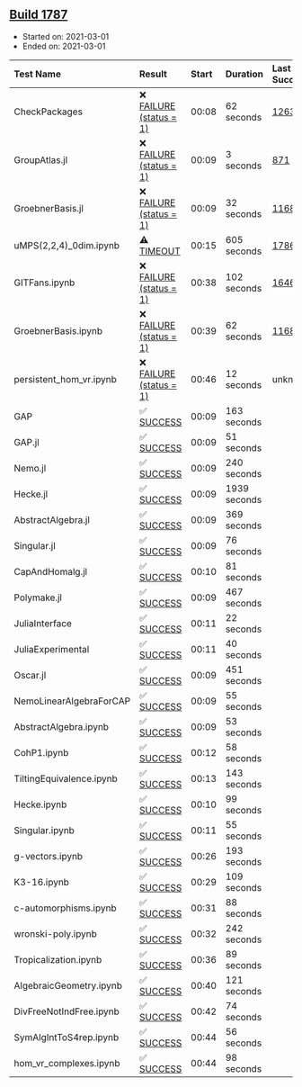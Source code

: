 ## [Build 1787](https://oscarci.mathematik.uni-kl.de/job/oscar-stable/1787/)

* Started on: 2021-03-01
* Ended on: 2021-03-01

| Test Name    | Result | Start | Duration | Last Success | First Failure |
|:-------------|:-------|:------|:---------|:-------------|:--------------|
| CheckPackages | ❌ [FAILURE (status = 1)](https://oscarci.mathematik.uni-kl.de/job/oscar-stable/1787/artifact/logs/build-1787/CheckPackages.log) | 00:08 | 62 seconds | [1263](https://oscarci.mathematik.uni-kl.de/job/oscar-stable/1263/) | [1264](https://oscarci.mathematik.uni-kl.de/job/oscar-stable/1264/) |
| GroupAtlas.jl | ❌ [FAILURE (status = 1)](https://oscarci.mathematik.uni-kl.de/job/oscar-stable/1787/artifact/logs/build-1787/GroupAtlas.jl.log) | 00:09 | 3 seconds | [871](https://oscarci.mathematik.uni-kl.de/job/oscar-stable/871/) | [872](https://oscarci.mathematik.uni-kl.de/job/oscar-stable/872/) |
| GroebnerBasis.jl | ❌ [FAILURE (status = 1)](https://oscarci.mathematik.uni-kl.de/job/oscar-stable/1787/artifact/logs/build-1787/GroebnerBasis.jl.log) | 00:09 | 32 seconds | [1168](https://oscarci.mathematik.uni-kl.de/job/oscar-stable/1168/) | [1169](https://oscarci.mathematik.uni-kl.de/job/oscar-stable/1169/) |
| uMPS(2,2,4)_0dim.ipynb | ⚠ [TIMEOUT](https://oscarci.mathematik.uni-kl.de/job/oscar-stable/1787/artifact/logs/build-1787/uMPS-2-2-4-_0dim.ipynb.log) | 00:15 | 605 seconds | [1786](https://oscarci.mathematik.uni-kl.de/job/oscar-stable/1786/) | [1787](https://oscarci.mathematik.uni-kl.de/job/oscar-stable/1787/) |
| GITFans.ipynb | ❌ [FAILURE (status = 1)](https://oscarci.mathematik.uni-kl.de/job/oscar-stable/1787/artifact/logs/build-1787/GITFans.ipynb.log) | 00:38 | 102 seconds | [1646](https://oscarci.mathematik.uni-kl.de/job/oscar-stable/1646/) | [1647](https://oscarci.mathematik.uni-kl.de/job/oscar-stable/1647/) |
| GroebnerBasis.ipynb | ❌ [FAILURE (status = 1)](https://oscarci.mathematik.uni-kl.de/job/oscar-stable/1787/artifact/logs/build-1787/GroebnerBasis.ipynb.log) | 00:39 | 62 seconds | [1168](https://oscarci.mathematik.uni-kl.de/job/oscar-stable/1168/) | [1169](https://oscarci.mathematik.uni-kl.de/job/oscar-stable/1169/) |
| persistent_hom_vr.ipynb | ❌ [FAILURE (status = 1)](https://oscarci.mathematik.uni-kl.de/job/oscar-stable/1787/artifact/logs/build-1787/persistent_hom_vr.ipynb.log) | 00:46 | 12 seconds | unknown | unknown |
| GAP | ✅ [SUCCESS](https://oscarci.mathematik.uni-kl.de/job/oscar-stable/1787/artifact/logs/build-1787/GAP.log) | 00:09 | 163 seconds |  |  |
| GAP.jl | ✅ [SUCCESS](https://oscarci.mathematik.uni-kl.de/job/oscar-stable/1787/artifact/logs/build-1787/GAP.jl.log) | 00:09 | 51 seconds |  |  |
| Nemo.jl | ✅ [SUCCESS](https://oscarci.mathematik.uni-kl.de/job/oscar-stable/1787/artifact/logs/build-1787/Nemo.jl.log) | 00:09 | 240 seconds |  |  |
| Hecke.jl | ✅ [SUCCESS](https://oscarci.mathematik.uni-kl.de/job/oscar-stable/1787/artifact/logs/build-1787/Hecke.jl.log) | 00:09 | 1939 seconds |  |  |
| AbstractAlgebra.jl | ✅ [SUCCESS](https://oscarci.mathematik.uni-kl.de/job/oscar-stable/1787/artifact/logs/build-1787/AbstractAlgebra.jl.log) | 00:09 | 369 seconds |  |  |
| Singular.jl | ✅ [SUCCESS](https://oscarci.mathematik.uni-kl.de/job/oscar-stable/1787/artifact/logs/build-1787/Singular.jl.log) | 00:09 | 76 seconds |  |  |
| CapAndHomalg.jl | ✅ [SUCCESS](https://oscarci.mathematik.uni-kl.de/job/oscar-stable/1787/artifact/logs/build-1787/CapAndHomalg.jl.log) | 00:10 | 81 seconds |  |  |
| Polymake.jl | ✅ [SUCCESS](https://oscarci.mathematik.uni-kl.de/job/oscar-stable/1787/artifact/logs/build-1787/Polymake.jl.log) | 00:09 | 467 seconds |  |  |
| JuliaInterface | ✅ [SUCCESS](https://oscarci.mathematik.uni-kl.de/job/oscar-stable/1787/artifact/logs/build-1787/JuliaInterface.log) | 00:11 | 22 seconds |  |  |
| JuliaExperimental | ✅ [SUCCESS](https://oscarci.mathematik.uni-kl.de/job/oscar-stable/1787/artifact/logs/build-1787/JuliaExperimental.log) | 00:11 | 40 seconds |  |  |
| Oscar.jl | ✅ [SUCCESS](https://oscarci.mathematik.uni-kl.de/job/oscar-stable/1787/artifact/logs/build-1787/Oscar.jl.log) | 00:09 | 451 seconds |  |  |
| NemoLinearAlgebraForCAP | ✅ [SUCCESS](https://oscarci.mathematik.uni-kl.de/job/oscar-stable/1787/artifact/logs/build-1787/NemoLinearAlgebraForCAP.log) | 00:09 | 55 seconds |  |  |
| AbstractAlgebra.ipynb | ✅ [SUCCESS](https://oscarci.mathematik.uni-kl.de/job/oscar-stable/1787/artifact/logs/build-1787/AbstractAlgebra.ipynb.log) | 00:09 | 53 seconds |  |  |
| CohP1.ipynb | ✅ [SUCCESS](https://oscarci.mathematik.uni-kl.de/job/oscar-stable/1787/artifact/logs/build-1787/CohP1.ipynb.log) | 00:12 | 58 seconds |  |  |
| TiltingEquivalence.ipynb | ✅ [SUCCESS](https://oscarci.mathematik.uni-kl.de/job/oscar-stable/1787/artifact/logs/build-1787/TiltingEquivalence.ipynb.log) | 00:13 | 143 seconds |  |  |
| Hecke.ipynb | ✅ [SUCCESS](https://oscarci.mathematik.uni-kl.de/job/oscar-stable/1787/artifact/logs/build-1787/Hecke.ipynb.log) | 00:10 | 99 seconds |  |  |
| Singular.ipynb | ✅ [SUCCESS](https://oscarci.mathematik.uni-kl.de/job/oscar-stable/1787/artifact/logs/build-1787/Singular.ipynb.log) | 00:11 | 55 seconds |  |  |
| g-vectors.ipynb | ✅ [SUCCESS](https://oscarci.mathematik.uni-kl.de/job/oscar-stable/1787/artifact/logs/build-1787/g-vectors.ipynb.log) | 00:26 | 193 seconds |  |  |
| K3-16.ipynb | ✅ [SUCCESS](https://oscarci.mathematik.uni-kl.de/job/oscar-stable/1787/artifact/logs/build-1787/K3-16.ipynb.log) | 00:29 | 109 seconds |  |  |
| c-automorphisms.ipynb | ✅ [SUCCESS](https://oscarci.mathematik.uni-kl.de/job/oscar-stable/1787/artifact/logs/build-1787/c-automorphisms.ipynb.log) | 00:31 | 88 seconds |  |  |
| wronski-poly.ipynb | ✅ [SUCCESS](https://oscarci.mathematik.uni-kl.de/job/oscar-stable/1787/artifact/logs/build-1787/wronski-poly.ipynb.log) | 00:32 | 242 seconds |  |  |
| Tropicalization.ipynb | ✅ [SUCCESS](https://oscarci.mathematik.uni-kl.de/job/oscar-stable/1787/artifact/logs/build-1787/Tropicalization.ipynb.log) | 00:36 | 89 seconds |  |  |
| AlgebraicGeometry.ipynb | ✅ [SUCCESS](https://oscarci.mathematik.uni-kl.de/job/oscar-stable/1787/artifact/logs/build-1787/AlgebraicGeometry.ipynb.log) | 00:40 | 121 seconds |  |  |
| DivFreeNotIndFree.ipynb | ✅ [SUCCESS](https://oscarci.mathematik.uni-kl.de/job/oscar-stable/1787/artifact/logs/build-1787/DivFreeNotIndFree.ipynb.log) | 00:42 | 74 seconds |  |  |
| SymAlgIntToS4rep.ipynb | ✅ [SUCCESS](https://oscarci.mathematik.uni-kl.de/job/oscar-stable/1787/artifact/logs/build-1787/SymAlgIntToS4rep.ipynb.log) | 00:44 | 56 seconds |  |  |
| hom_vr_complexes.ipynb | ✅ [SUCCESS](https://oscarci.mathematik.uni-kl.de/job/oscar-stable/1787/artifact/logs/build-1787/hom_vr_complexes.ipynb.log) | 00:44 | 98 seconds |  |  |
